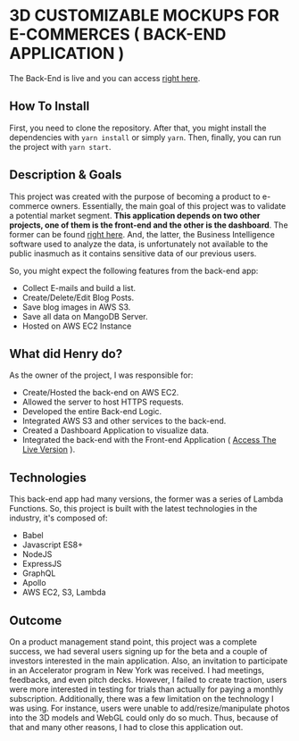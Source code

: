 # 3D CUSTOMIZABLE MOCKUPS FOR E-COMMERCES ( BACK-END APPLICATION )

The Back-End is live and you can access [right here](https://graphql-fadonitech.xyz/graphql).

## How To Install

First, you need to clone the repository. After that, you might install the dependencies with `yarn install` or simply `yarn`. Then, finally, you can run the project with `yarn start`.

## Description & Goals

This project was created with the purpose of becoming a product to e-commerce owners. Essentially, the main goal of this project was to
validate a potential market segment. **This application depends on two other projects, one of them is the front-end and the other is the dashboard**. The former can be found [right here](https://github.com/fadonitech/front-end-sample-project). And, the latter, the Business Intelligence software used to analyze the data, is unfortunately not available to the public inasmuch as it contains sensitive data of our previous users.

So, you might expect the following features from the back-end app:

- Collect E-mails and build a list.
- Create/Delete/Edit Blog Posts.
- Save blog images in AWS S3.
- Save all data on MangoDB Server.
- Hosted on AWS EC2 Instance

## What did Henry do?

As the owner of the project, I was responsible for:

- Create/Hosted the back-end on AWS EC2.
- Allowed the server to host HTTPS requests.
- Developed the entire Back-end Logic.
- Integrated AWS S3 and other services to the back-end.
- Created a Dashboard Application to visualize data.
- Integrated the back-end with the Front-end Application ( [Access The Live Version](https://www.fadonitech.com/) ).

## Technologies

This back-end app had many versions, the former was a series of Lambda Functions. So, this project is built with the latest 
technologies in the industry, it's composed of:

- Babel
- Javascript ES8+
- NodeJS
- ExpressJS
- GraphQL
- Apollo
- AWS EC2, S3, Lambda

## Outcome

On a product management stand point, this project was a complete success, we had several users signing up for the beta and a couple of investors interested in the main application. Also, an invitation to participate in an Accelerator program in New York was received. I had meetings, feedbacks, and even pitch decks. However, I failed to create traction, users were more interested in testing for trials than actually for paying a monthly subscription. Additionally, there was a few limitation on the technology I was using. For instance, users were unable to add/resize/manipulate photos into the 3D models and WebGL could only do so much. Thus, because of that and many other reasons, I had to close this application out.
